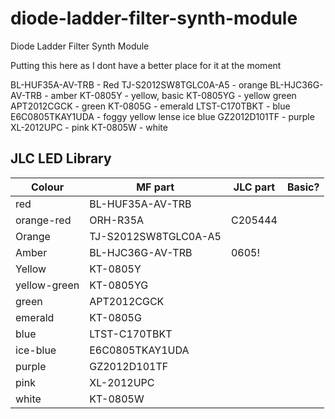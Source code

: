 # diode-ladder-filter-synth-module
 Diode Ladder Filter Synth Module


 Putting this here as I dont have a better place for it at the moment

 

BL-HUF35A-AV-TRB - Red
TJ-S2012SW8TGLC0A-A5 - orange
BL-HJC36G-AV-TRB - amber
KT-0805Y - yellow, basic
KT-0805YG - yellow green
APT2012CGCK  - green
KT-0805G - emerald
LTST-C170TBKT - blue
E6C0805TKAY1UDA - foggy yellow lense ice blue
GZ2012D101TF - purple
XL-2012UPC - pink
KT-0805W - white



## JLC LED Library
| Colour 	| MF part 		 |  JLC part| Basic? |
|---		    |---			      |---		     |---     |
|red		    |BL-HUF35A-AV-TRB	|		       | |
|orange-red		|ORH-R35A	|	C205444	||
|Orange		|TJ-S2012SW8TGLC0A-A5	|		||
|Amber		|BL-HJC36G-AV-TRB	|	0605!	||
|Yellow		|KT-0805Y		||
|yellow-green	|KT-0805YG	|	|		|
|green		|APT2012CGCK		|	||
|emerald	|KT-0805G		||
|blue		|LTST-C170TBKT	|	|	|
|ice-blue	|E6C0805TKAY1UDA	||		|
|purple		|GZ2012D101TF		|	||
|pink		|XL-2012UPC		|		|	|
|white		|KT-0805W		|	||

